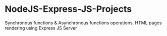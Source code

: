 # NodeJS-Express-JS-Projects
Synchronous functions &amp; Asynchronous functions operations. 
HTML pages rendering using Express JS Server
